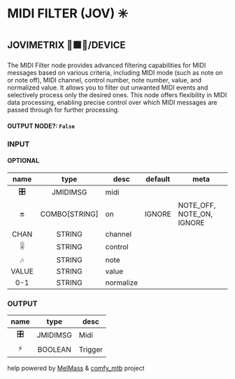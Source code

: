 # MIDI FILTER (JOV) ✳️

## JOVIMETRIX 🔺🟩🔵/DEVICE

The MIDI Filter node provides advanced filtering capabilities for MIDI messages based on various criteria, including MIDI mode (such as note on or note off), MIDI channel, control number, note number, value, and normalized value. It allows you to filter out unwanted MIDI events and selectively process only the desired ones. This node offers flexibility in MIDI data processing, enabling precise control over which MIDI messages are passed through for further processing.

#### OUTPUT NODE?: `False`

### INPUT

#### OPTIONAL

name|type|desc|default|meta
:---:|:---:|---|:---:|---
🎛️| JMIDIMSG | midi |  | 
🔛| COMBO[STRING] | on | IGNORE | NOTE_OFF, NOTE_ON, IGNORE
CHAN| STRING | channel |  | 
🎚️| STRING | control |  | 
🎶| STRING | note |  | 
VALUE| STRING | value |  | 
0-1| STRING | normalize |  | 

### OUTPUT

name|type|desc
:---:|:---:|---
🎛️| JMIDIMSG | Midi 
⚡| BOOLEAN | Trigger 

help powered by [MelMass](https://github.com/melMass) & [comfy_mtb](https://github.com/melMass/comfy_mtb) project